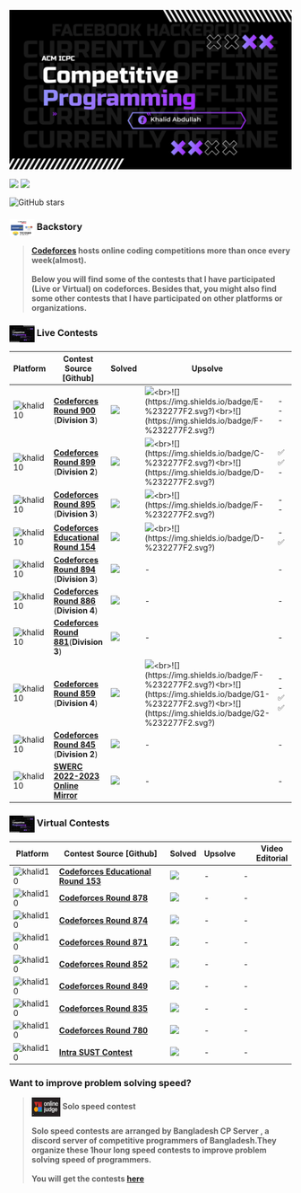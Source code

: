 ![](assets/my%20logo.jpeg)

![](https://img.shields.io/badge/Competitive-%20Programming-%23E60023.svg)
![](https://img.shields.io/badge/Programming-%20Contest-%20E60023.svg)

![GitHub stars](https://img.shields.io/github/stars/khalid586/Live-and-Virtual-Contests) 

### <img src = "assets/mix.png" align = "center" width = "45px" height = "30px"> Backstory
> **[Codeforces](https://codeforces.com) hosts online coding competitions more than once every week(almost).<br><br>
Below you will find some of the contests that I have participated (Live or Virtual) on codeforces.
Besides that, you might also find some other contests that I have participated on other platforms or organizations.**

### <img src = "assets/my%20logo.jpeg" align = "center" width = "45px" height = "30px"> Live Contests

|Platform|Contest Source [Github]|Solved|Upsolve| |Video<br>Editorial|
|-|-|-|-|-|-|
|<img align="center" src="https://raw.githubusercontent.com/rahuldkjain/github-profile-readme-generator/master/src/images/icons/Social/codeforces.svg" alt="khalid10" height="22px" width="33px" />|[**Codeforces Round 900**](https://github.com/khalid586/Live-and-Virtual-Contests/tree/main/LIve%20Contests/CF%20Round%20900) (**Division 3**)|![](https://img.shields.io/badge/3-%23E60023.svg?style=flat)|![](https://img.shields.io/badge/D-%232277F2.svg?)<br>![](https://img.shields.io/badge/E-%232277F2.svg?)<br>![](https://img.shields.io/badge/F-%232277F2.svg?)|-<br>-<br>-|<a href = "https://youtu.be/BFlcyupeTC4?si=ukIYZTyXIyi3zrAg"> <img align = "center" src = "https://cdn.dribbble.com/users/1369921/screenshots/3699553/media/632fe87d30ef9413a3512dd317727b8b.gif" width = "60px" height = "40px"></a>|
|<img align="center" src="https://raw.githubusercontent.com/rahuldkjain/github-profile-readme-generator/master/src/images/icons/Social/codeforces.svg" alt="khalid10" height="22px" width="33px" />|[**Codeforces Round 899**](https://github.com/khalid586/Live-and-Virtual-Contests/tree/main/LIve%20Contests/CF%20Round%20899) (**Division 2**)|![](https://img.shields.io/badge/3-%23E60023.svg?style=flat)|![](https://img.shields.io/badge/B-%232277F2.svg?)<br>![](https://img.shields.io/badge/C-%232277F2.svg?)<br>![](https://img.shields.io/badge/D-%232277F2.svg?)|✅<br>✅<br>-|<a href = "https://youtu.be/sLkfYXXxxM0?si=5RvUglBeqJkJmTix"> <img align = "center" src = "https://cdn.dribbble.com/users/1369921/screenshots/3699553/media/632fe87d30ef9413a3512dd317727b8b.gif" width = "60px" height = "40px"></a>|
|<img align="center" src="https://raw.githubusercontent.com/rahuldkjain/github-profile-readme-generator/master/src/images/icons/Social/codeforces.svg" alt="khalid10" height="22px" width="33px" />|[**Codeforces Round 895**](https://github.com/khalid586/LIve-Virtual-Contests/tree/main/LIve%20Contests/CF%20Round%20895) (**Division 3**)|![](https://img.shields.io/badge/4-%23E60023.svg?style=flat)|![](https://img.shields.io/badge/E-%232277F2.svg?)<br>![](https://img.shields.io/badge/F-%232277F2.svg?)|-<br>-|<a href = "https://youtu.be/KDBvGKy9yNU?si=a-ooVQJuNOsOSum_"> <img align = "center" src = "https://cdn.dribbble.com/users/1369921/screenshots/3699553/media/632fe87d30ef9413a3512dd317727b8b.gif" width = "60px" height = "40px">  |
|<img align="center" src="https://raw.githubusercontent.com/rahuldkjain/github-profile-readme-generator/master/src/images/icons/Social/codeforces.svg" alt="khalid10" height = "22px" width = "33px" />|[**Codeforces Educational Round 154**](https://github.com/khalid586/Live-and-Virtual-Contests/tree/main/LIve%20Contests/CF%20Edu%20Round%20154)|![](https://img.shields.io/badge/3-%23E60023.svg?style=flat)|![](https://img.shields.io/badge/C-%232277F2.svg?)<br>![](https://img.shields.io/badge/D-%232277F2.svg?)|-<br>✅ |<a href = "https://youtu.be/-Ezu25RWKBk?si=40ycIIR6mVLXdw89"> <img align = "center" src = "https://cdn.dribbble.com/users/1369921/screenshots/3699553/media/632fe87d30ef9413a3512dd317727b8b.gif" width = "60px" height = "40px">|
|<img align="center" src="https://raw.githubusercontent.com/rahuldkjain/github-profile-readme-generator/master/src/images/icons/Social/codeforces.svg" alt="khalid10" height = "22px" width = "33px" />|[**Codeforces Round 894**](https://github.com/khalid586/Live-and-Virtual-Contests/tree/main/LIve%20Contests/CF%20Round%20894) (**Division 3**)|![](https://img.shields.io/badge/3-%23E60023.svg?style=flat)|-|-|
|<img align="center" src="https://raw.githubusercontent.com/rahuldkjain/github-profile-readme-generator/master/src/images/icons/Social/codeforces.svg" alt="khalid10" height = "22px" width = "33px" />|[**Codeforces Round 886**](https://github.com/khalid586/Live-and-Virtual-Contests/tree/main/LIve%20Contests/CF%20Round%20886) (**Division 4**)|![](https://img.shields.io/badge/4-%23E60023.svg?style=flat)|-|-|
|<img align="center" src="https://raw.githubusercontent.com/rahuldkjain/github-profile-readme-generator/master/src/images/icons/Social/codeforces.svg" alt="khalid10" height = "22px" width = "33px" />|[**Codeforces Round 881**](https://github.com/khalid586/Live-and-Virtual-Contests/tree/main/LIve%20Contests/CF%20Round%20881)(**Division 3**)|![](https://img.shields.io/badge/3-%23E60023.svg?style=flat)|-|-|<a href = "https://www.youtube.com/results?search_query=codeforces+round+881"> <img align = "center" src = "https://cdn.dribbble.com/users/1369921/screenshots/3699553/media/632fe87d30ef9413a3512dd317727b8b.gif" width = "60px" height = "40px"></a>|
|<img align="center" src="https://raw.githubusercontent.com/rahuldkjain/github-profile-readme-generator/master/src/images/icons/Social/codeforces.svg" alt="khalid10" height = "22px" width = "33px" />|[**Codeforces Round 859**](https://github.com/khalid586/Live-and-Virtual-Contests/tree/main/LIve%20Contests/CF%20Round%20859) (**Division 4**)|![](https://img.shields.io/badge/6-%23E60023.svg?style=flat)|![](https://img.shields.io/badge/E-%232277F2.svg?)<br>![](https://img.shields.io/badge/F-%232277F2.svg?)<br>![](https://img.shields.io/badge/G1-%232277F2.svg?)<br>![](https://img.shields.io/badge/G2-%232277F2.svg?)|-<br>-<br>✅<br>✅|
|<img align="center" src="https://raw.githubusercontent.com/rahuldkjain/github-profile-readme-generator/master/src/images/icons/Social/codeforces.svg" alt="khalid10" height = "22px" width = "33px" />| [**Codeforces Round 845**](https://github.com/khalid586/Live-and-Virtual-Contests/tree/main/LIve%20Contests/CF%20Round%20845) (**Division 2**)|![](https://img.shields.io/badge/2-%23E60023.svg?style=flat)|-|-|
|<img align="center" src="https://raw.githubusercontent.com/rahuldkjain/github-profile-readme-generator/master/src/images/icons/Social/codeforces.svg" alt="khalid10" height = "22px" width = "33px" />|[**SWERC 2022-2023 Online Mirror**](https://github.com/khalid586/Live-and-Virtual-Contests/tree/main/LIve%20Contests/SWERC%202022-2023%20-%20Online%20Mirror%20(Unrated%2C%20ICPC%20Rules%2C%20Teams%20Preferred))|![](https://img.shields.io/badge/1-%23E60023.svg?style=flat)|-|-|

### <img src = "assets/my%20logo.jpeg" align = "center" width = "45px" height = "30px"> Virtual Contests

|Platform|Contest Source [Github]|Solved|Upsolve||Video<br>Editorial|
|-|-|-|-|-|-|
|<img align="center" src="https://raw.githubusercontent.com/rahuldkjain/github-profile-readme-generator/master/src/images/icons/Social/codeforces.svg" alt="khalid10" height = "22px" width = "33px" />|[**Codeforces Educational Round 153**](https://github.com/khalid586/Live-and-Virtual-Contests/tree/main/Virtual%20Contests/CF%20Edu%20round%20153)|![](https://img.shields.io/badge/1-%23E60023.svg?style=flat)|-|-|
|<img align="center" src="https://raw.githubusercontent.com/rahuldkjain/github-profile-readme-generator/master/src/images/icons/Social/codeforces.svg" alt="khalid10" height = "22px" width = "33px" />|[**Codeforces Round 878**](https://github.com/khalid586/Live-and-Virtual-Contests/tree/main/Virtual%20Contests/CF%20round%20878)|![](https://img.shields.io/badge/3-%23E60023.svg?style=flat)|-|-|
|<img align="center" src="https://raw.githubusercontent.com/rahuldkjain/github-profile-readme-generator/master/src/images/icons/Social/codeforces.svg" alt="khalid10" height = "22px" width = "33px" />|[**Codeforces Round 874**](https://github.com/khalid586/Live-and-Virtual-Contests/tree/main/Virtual%20Contests/CF%20round%20874)|![](https://img.shields.io/badge/3-%23E60023.svg?style=flat)|-|-|
|<img align="center" src="https://raw.githubusercontent.com/rahuldkjain/github-profile-readme-generator/master/src/images/icons/Social/codeforces.svg" alt="khalid10" height = "22px" width = "33px" />|[**Codeforces Round 871**](https://github.com/khalid586/Live-and-Virtual-Contests/tree/main/Virtual%20Contests/CF%20round%20871)|![](https://img.shields.io/badge/4-%23E60023.svg?style=flat)|-|-|
|<img align="center" src="https://raw.githubusercontent.com/rahuldkjain/github-profile-readme-generator/master/src/images/icons/Social/codeforces.svg" alt="khalid10" height = "22px" width = "33px" />|[**Codeforces Round 852**](https://github.com/khalid586/Live-and-Virtual-Contests/tree/main/Virtual%20Contests/CF%20round%20852)|![](https://img.shields.io/badge/3-%23E60023.svg?style=flat)|-|-|
|<img align="center" src="https://raw.githubusercontent.com/rahuldkjain/github-profile-readme-generator/master/src/images/icons/Social/codeforces.svg" alt="khalid10" height = "22px" width = "33px" />|[**Codeforces Round 849**](https://github.com/khalid586/Live-and-Virtual-Contests/tree/main/Virtual%20Contests/CF%20round%20849)|![](https://img.shields.io/badge/6-%23E60023.svg?style=flat)|-|-|
|<img align="center" src="https://raw.githubusercontent.com/rahuldkjain/github-profile-readme-generator/master/src/images/icons/Social/codeforces.svg" alt="khalid10" height = "22px" width = "33px" />|[**Codeforces Round 835**](https://github.com/khalid586/Live-and-Virtual-Contests/tree/main/Virtual%20Contests/CF%20round%20835)|![](https://img.shields.io/badge/3-%23E60023.svg?style=flat)|-|-|
|<img align="center" src="https://raw.githubusercontent.com/rahuldkjain/github-profile-readme-generator/master/src/images/icons/Social/codeforces.svg" alt="khalid10" height = "22px" width = "33px" />|[**Codeforces Round 780**](https://github.com/khalid586/Live-and-Virtual-Contests/tree/main/Virtual%20Contests/CF%20round%20780)|![](https://img.shields.io/badge/3-%23E60023.svg?style=flat)|-|-|
|<img align="center" src="https://raw.githubusercontent.com/rahuldkjain/github-profile-readme-generator/master/src/images/icons/Social/codeforces.svg" alt="khalid10" height = "22px" width = "33px" />|[**Intra SUST Contest**](https://github.com/khalid586/Live-and-Virtual-Contests/tree/main/Virtual%20Contests/Intra%20SUST%20programming%20contest)|![](https://img.shields.io/badge/1-%23E60023.svg?style=flat)|-|-|

### Want to improve problem solving speed?
> <img src = "assets/online%20judge.PNG" align = "center" width = "51px" height = "34px"> **Solo speed contest <br><br>Solo speed contests are arranged by Bangladesh CP Server , a discord server of competitive programmers of Bangladesh.They organize these 1hour long speed contests to improve problem solving speed of programmers.<br><br> You will get the contests [here](https://vjudge.net/contest#category=all&running=0&title=solo%20speed&owner=ICPC_Bot)**

<!--
1️⃣2️⃣3️⃣4️⃣5️⃣7️⃣8️⃣9️⃣🔟6️⃣-->
